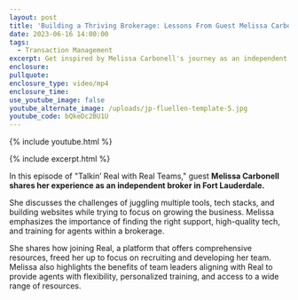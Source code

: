 ```yaml
---
layout: post
title: 'Building a Thriving Brokerage: Lessons From Guest Melissa Carbonell'
date: 2023-06-16 14:00:00
tags:
  - Transaction Management
excerpt: Get inspired by Melissa Carbonell's journey as an independent broker.
enclosure:
pullquote:
enclosure_type: video/mp4
enclosure_time:
use_youtube_image: false
youtube_alternate_image: /uploads/jp-fluellen-template-5.jpg
youtube_code: bQkeDc2BU1U
---
```

{% include youtube.html %}

{% include excerpt.html %}

In this episode of "Talkin’ Real with Real Teams," guest **Melissa Carbonell shares her experience as an independent broker in Fort Lauderdale.**

She discusses the challenges of juggling multiple tools, tech stacks, and building websites while trying to focus on growing the business. Melissa emphasizes the importance of finding the right support, high-quality tech, and training for agents within a brokerage.

She shares how joining Real, a platform that offers comprehensive resources, freed her up to focus on recruiting and developing her team. Melissa also highlights the benefits of team leaders aligning with Real to provide agents with flexibility, personalized training, and access to a wide range of resources.